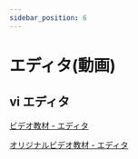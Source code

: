 ```yaml
---
sidebar_position: 6
---
```


# エディタ(動画)

## vi エディタ

[ビデオ教材 - エディタ](http://172.16.7.40/share/新入社員研修/教材/Linux/LPICレベル1対策講座「viエディタ」-d6v3ySI_1i4.mp4)

[オリジナルビデオ教材 - エディタ](https://www.youtube.com/watch?v=d6v3ySI_1i4&feature=youtu.be)
